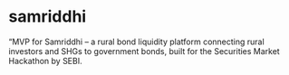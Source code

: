 # samriddhi
“MVP for Samriddhi – a rural bond liquidity platform connecting rural investors and SHGs to government bonds, built for the Securities Market Hackathon by SEBI.
